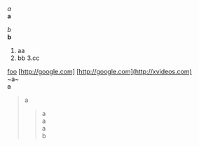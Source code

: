 *a*  
**a**  
  
_b_  
__b__  


1. aa
2. bb
3.cc

[foo](google.com)
[http://google.com]
[http://google.com](http://xvideos.com)  
~a~  
~~a~~
> a  
>> a  
> > a  
>a  
>b  
